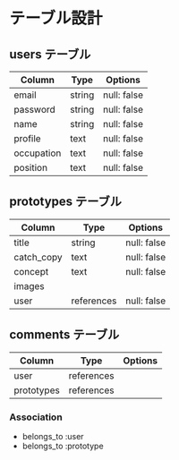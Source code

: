 # テーブル設計

## users テーブル

| Column     | Type   | Options     |
| ---------- | ------ | ----------- |
| email      | string | null: false |
| password   | string | null: false |
| name       | string | null: false |
| profile    | text   | null: false |
| occupation | text   | null: false |
| position   | text   | null: false |

## prototypes テーブル

| Column     | Type       | Options     |
| ---------- | ---------- | ----------- |
| title      | string     | null: false |
| catch_copy | text       | null: false |
| concept    | text       | null: false |
| images     |            |             |
| user       | references | null: false |

## comments テーブル

| Column     | Type       | Options  |
| ---------- | ---------- | -------- |
| user       | references |          |
| prototypes | references |          |

### Association

- belongs_to :user
- belongs_to :prototype